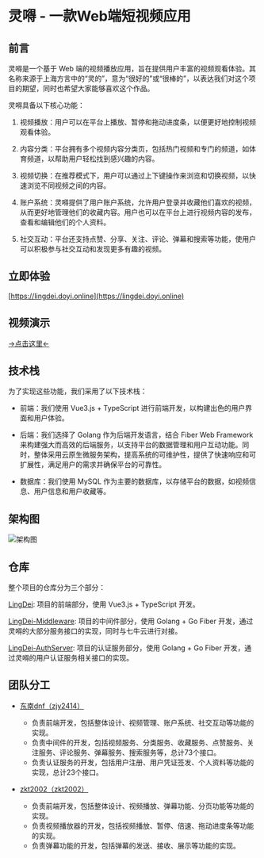 # 灵嘚 - 一款Web端短视频应用

## 前言

灵嘚是一个基于 Web 端的视频播放应用，旨在提供用户丰富的视频观看体验。其名称来源于上海方言中的“灵的”，意为“很好的”或“很棒的”，以表达我们对这个项目的期望，同时也希望大家能够喜欢这个作品。

灵嘚具备以下核心功能：

1. 视频播放：用户可以在平台上播放、暂停和拖动进度条，以便更好地控制视频观看体验。

2. 内容分类：平台拥有多个视频内容分类页，包括热门视频和专门的频道，如体育频道，以帮助用户轻松找到感兴趣的内容。

3. 视频切换：在推荐模式下，用户可以通过上下键操作来浏览和切换视频，以快速浏览不同视频之间的内容。

4. 账户系统：灵嘚提供了用户账户系统，允许用户登录并收藏他们喜欢的视频，从而更好地管理他们的收藏内容。用户也可以在平台上进行视频内容的发布，查看和编辑他们的个人资料。

5. 社交互动：平台还支持点赞、分享、关注、评论、弹幕和搜索等功能，使用户可以积极参与社交互动和发现更多有趣的视频。

## 立即体验

[https://lingdei.doyi.online](https://lingdei.doyi.online)

## 视频演示

[->点击这里<-](https://www.bilibili.com/video/BV1Qa4y1D7jR/)

## 技术栈

为了实现这些功能，我们采用了以下技术栈：

- 前端：我们使用 Vue3.js + TypeScript 进行前端开发，以构建出色的用户界面和用户体验。

- 后端：我们选择了 Golang 作为后端开发语言，结合 Fiber Web Framework 来构建强大而高效的后端服务，以支持平台的数据管理和用户互动功能。同时，整体采用云原生微服务架构，提高系统的可维护性，提供了快速响应和可扩展性，满足用户的需求并确保平台的可靠性。

- 数据库：我们使用 MySQL 作为主要的数据库，以存储平台的数据，如视频信息、用户信息和用户收藏等。

## 架构图

![架构图](https://bucket.lingdei.doyi.online/imgs/platform.png)

## 仓库

整个项目的仓库分为三个部分：

[LingDei](https://github.com/LingDei/LingDei): 项目的前端部分，使用 Vue3.js + TypeScript 开发。

[LingDei-Middleware](https://github.com/LingDei/LingDei-Middleware): 项目的中间件部分，使用 Golang + Go Fiber 开发，通过灵嘚的大部分服务接口的实现，同时与七牛云进行对接。

[LingDei-AuthServer](https://github.com/LingDei/LingDei-AuthServer): 项目的认证服务部分，使用 Golang + Go Fiber 开发，通过灵嘚的用户认证服务相关接口的实现。

## 团队分工

- [东南dnf（zjy2414）](https://github.com/zjy2414)

  - 负责前端开发，包括整体设计、视频管理、账户系统、社交互动等功能的实现。
  - 负责中间件的开发，包括视频服务、分类服务、收藏服务、点赞服务、关注服务、评论服务、弹幕服务、搜索服务等，总计73个接口。
  - 负责认证服务的开发，包括用户注册、用户凭证签发、个人资料等功能的实现，总计23个接口。

- [zkt2002（zkt2002）](https://github.com/zkt2002)
  
  - 负责前端开发，包括整体设计、视频播放、弹幕功能、分页功能等功能的实现。
  - 负责视频播放器的开发，包括视频播放、暂停、倍速、拖动进度条等功能的实现。
  - 负责弹幕功能的开发，包括弹幕的发送、接收、展示等功能的实现。
